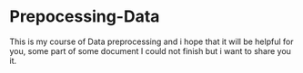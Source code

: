 # Prepocessing-Data
This is my course of Data preprocessing and i hope that it will be helpful for you, some part of some document I could not finish but i want to share you it.
